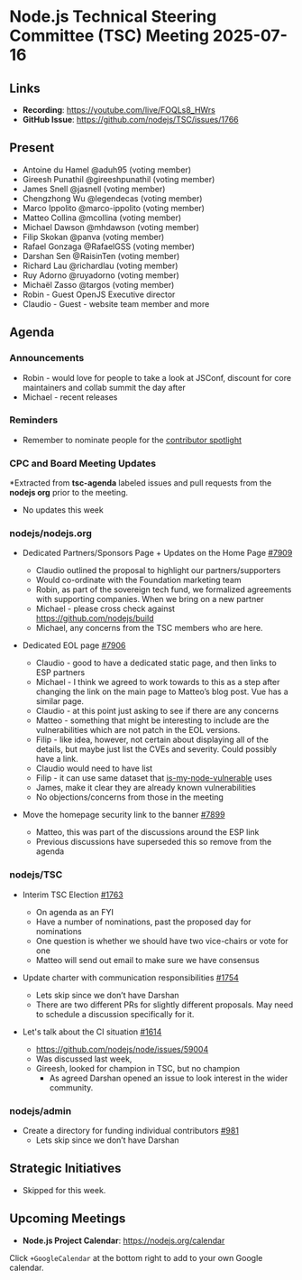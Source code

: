 # Node.js Technical Steering Committee (TSC) Meeting 2025-07-16

## Links

* **Recording**:  <https://youtube.com/live/FOQLs8_HWrs>
* **GitHub Issue**: <https://github.com/nodejs/TSC/issues/1766>

## Present

* Antoine du Hamel @aduh95 (voting member)
* Gireesh Punathil @gireeshpunathil (voting member)
* James Snell @jasnell (voting member)
* Chengzhong Wu @legendecas (voting member)
* Marco Ippolito @marco-ippolito (voting member)
* Matteo Collina @mcollina (voting member)
* Michael Dawson @mhdawson (voting member)
* Filip Skokan @panva (voting member)
* Rafael Gonzaga @RafaelGSS (voting member)
* Darshan Sen @RaisinTen (voting member)
* Richard Lau @richardlau (voting member)
* Ruy Adorno @ruyadorno (voting member)
* Michaël Zasso @targos (voting member)
* Robin - Guest OpenJS Executive director
* Claudio - Guest - website team member and more

## Agenda

### Announcements

* Robin - would love for people to take a look at JSConf, discount for core maintainers and collab summit the day after
* Michael - recent releases

### Reminders

* Remember to nominate people for the [contributor spotlight](https://github.com/nodejs/node/blob/main/doc/contributing/reconizing-contributors.md#bi-monthly-contributor-spotlight)

### CPC and Board Meeting Updates

*Extracted from **tsc-agenda** labeled issues and pull requests from the **nodejs org** prior to the meeting.

* No updates this week

### nodejs/nodejs.org

* Dedicated Partners/Sponsors Page + Updates on the Home Page [#7909](https://github.com/nodejs/nodejs.org/issues/7909)
  * Claudio outlined the proposal to highlight our partners/supporters
  * Would co-ordinate with the Foundation marketing team
  * Robin, as part of the sovereign tech fund, we formalized agreements with
    supporting companies. When we bring on a new partner
  * Michael - please cross check against <https://github.com/nodejs/build>
  * Michael, any concerns from the TSC members who are here.

* Dedicated EOL page [#7906](https://github.com/nodejs/nodejs.org/issues/7906)
  * Claudio - good to have a dedicated static page, and then links to ESP partners
  * Michael - I think we agreed to work towards to this as a step after changing the link on the
    main page to Matteo’s blog post. Vue has a similar page.
  * Claudio - at this point just asking to see if there are any concerns
  * Matteo - something that might be interesting to include are the vulnerabilities which are not
    patch in the EOL versions.
  * Filip - like idea, however, not certain about displaying all of the details, but maybe just list the
    CVEs and severity. Could possibly have a link.
  * Claudio would need to have list
  * Filip - it can use same dataset that [is-my-node-vulnerable](https://github.com/nodejs/is-my-node-vulnerable) uses
  * James, make it clear they are already known vulnerabilities
  * No objections/concerns from those in the meeting

* Move the homepage security link to the banner [#7899](https://github.com/nodejs/nodejs.org/issues/7899)
  * Matteo, this was part of the discussions around the ESP link
  * Previous discussions have superseded this so remove from the agenda

### nodejs/TSC

* Interim TSC Election [#1763](https://github.com/nodejs/TSC/issues/1763)
  * On agenda as an FYI
  * Have a number of nominations, past the proposed day for nominations
  * One question is whether we should have two vice-chairs or vote for one
  * Matteo will send out email to make sure we have consensus

* Update charter with communication responsibilities [#1754](https://github.com/nodejs/TSC/pull/1754)
  * Lets skip since we don’t have Darshan
  * There are two different PRs for slightly different proposals. May need to schedule
    a discussion specifically for it.

* Let's talk about the CI situation [#1614](https://github.com/nodejs/TSC/issues/1614)
  * <https://github.com/nodejs/node/issues/59004>
  * Was discussed last week,
  * Gireesh, looked for champion in TSC, but no champion
    * As agreed Darshan opened an issue to look interest in the wider community.

### nodejs/admin

* Create a directory for funding individual contributors [#981](https://github.com/nodejs/admin/pull/981)
  * Lets skip since we don’t have Darshan

## Strategic Initiatives

* Skipped for this week.

## Upcoming Meetings

* **Node.js Project Calendar**: <https://nodejs.org/calendar>

Click `+GoogleCalendar` at the bottom right to add to your own Google calendar.

